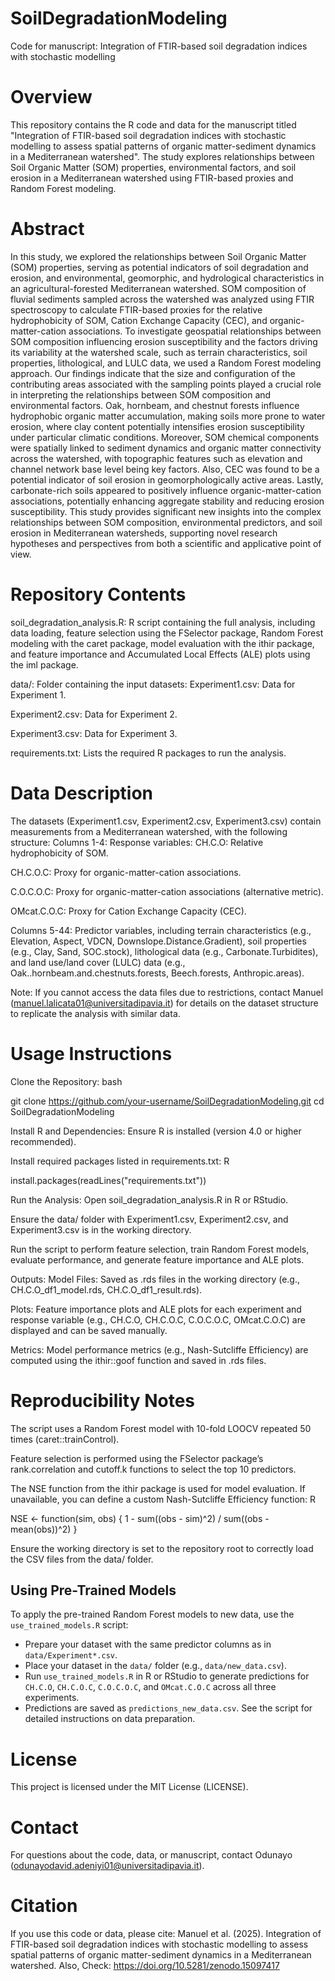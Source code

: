 # SoilDegradationModeling
Code for manuscript: Integration of FTIR-based soil degradation indices with stochastic modelling

# Overview
This repository contains the R code and data for the manuscript titled "Integration of FTIR-based soil degradation indices with stochastic modelling to assess spatial patterns of organic matter-sediment dynamics in a Mediterranean watershed". The study explores relationships between Soil Organic Matter (SOM) properties, environmental factors, and soil erosion in a Mediterranean watershed using FTIR-based proxies and Random Forest modeling.
# Abstract
In this study, we explored the relationships between Soil Organic Matter (SOM) properties, serving as potential indicators of soil degradation and erosion, and environmental, geomorphic, and hydrological characteristics in an agricultural-forested Mediterranean watershed. SOM composition of fluvial sediments sampled across the watershed was analyzed using FTIR spectroscopy to calculate FTIR-based proxies for the relative hydrophobicity of SOM, Cation Exchange Capacity (CEC), and organic-matter-cation associations. To investigate geospatial relationships between SOM composition influencing erosion susceptibility and the factors driving its variability at the watershed scale, such as terrain characteristics, soil properties, lithological, and LULC data, we used a Random Forest modeling approach. Our findings indicate that the size and configuration of the contributing areas associated with the sampling points played a crucial role in interpreting the relationships between SOM composition and environmental factors. Oak, hornbeam, and chestnut forests influence hydrophobic organic matter accumulation, making soils more prone to water erosion, where clay content potentially intensifies erosion susceptibility under particular climatic conditions. Moreover, SOM chemical components were spatially linked to sediment dynamics and organic matter connectivity across the watershed, with topographic features such as elevation and channel network base level being key factors. Also, CEC was found to be a potential indicator of soil erosion in geomorphologically active areas. Lastly, carbonate-rich soils appeared to positively influence organic-matter-cation associations, potentially enhancing aggregate stability and reducing erosion susceptibility. This study provides significant new insights into the complex relationships between SOM composition, environmental predictors, and soil erosion in Mediterranean watersheds, supporting novel research hypotheses and perspectives from both a scientific and applicative point of view.

# Repository Contents
soil_degradation_analysis.R: R script containing the full analysis, including data loading, feature selection using the FSelector package, Random Forest modeling with the caret package, model evaluation with the ithir package, and feature importance and Accumulated Local Effects (ALE) plots using the iml package.

data/: Folder containing the input datasets:
Experiment1.csv: Data for Experiment 1.

Experiment2.csv: Data for Experiment 2.

Experiment3.csv: Data for Experiment 3.

requirements.txt: Lists the required R packages to run the analysis.

# Data Description
The datasets (Experiment1.csv, Experiment2.csv, Experiment3.csv) contain measurements from a Mediterranean watershed, with the following structure:
Columns 1-4: Response variables:
CH.C.O: Relative hydrophobicity of SOM.

CH.C.O.C: Proxy for organic-matter-cation associations.

C.O.C.O.C: Proxy for organic-matter-cation associations (alternative metric).

OMcat.C.O.C: Proxy for Cation Exchange Capacity (CEC).

Columns 5-44: Predictor variables, including terrain characteristics (e.g., Elevation, Aspect, VDCN, Downslope.Distance.Gradient), soil properties (e.g., Clay, Sand, SOC.stock), lithological data (e.g., Carbonate.Turbidites), and land use/land cover (LULC) data (e.g., Oak..hornbeam.and.chestnuts.forests, Beech.forests, Anthropic.areas).

Note: If you cannot access the data files due to restrictions, contact Manuel (manuel.lalicata01@universitadipavia.it) for details on the dataset structure to replicate the analysis with similar data.

# Usage Instructions
Clone the Repository:
bash

git clone https://github.com/your-username/SoilDegradationModeling.git
cd SoilDegradationModeling

Install R and Dependencies:
Ensure R is installed (version 4.0 or higher recommended).

Install required packages listed in requirements.txt:
R

install.packages(readLines("requirements.txt"))

Run the Analysis:
Open soil_degradation_analysis.R in R or RStudio.

Ensure the data/ folder with Experiment1.csv, Experiment2.csv, and Experiment3.csv is in the working directory.

Run the script to perform feature selection, train Random Forest models, evaluate performance, and generate feature importance and ALE plots.

Outputs:
Model Files: Saved as .rds files in the working directory (e.g., CH.C.O_df1_model.rds, CH.C.O_df1_result.rds).

Plots: Feature importance plots and ALE plots for each experiment and response variable (e.g., CH.C.O, CH.C.O.C, C.O.C.O.C, OMcat.C.O.C) are displayed and can be saved manually.

Metrics: Model performance metrics (e.g., Nash-Sutcliffe Efficiency) are computed using the ithir::goof function and saved in .rds files.

# Reproducibility Notes
The script uses a Random Forest model with 10-fold LOOCV repeated 50 times (caret::trainControl).

Feature selection is performed using the FSelector package’s rank.correlation and cutoff.k functions to select the top 10 predictors.

The NSE function from the ithir package is used for model evaluation. If unavailable, you can define a custom Nash-Sutcliffe Efficiency function:
R

NSE <- function(sim, obs) {
  1 - sum((obs - sim)^2) / sum((obs - mean(obs))^2)
}

Ensure the working directory is set to the repository root to correctly load the CSV files from the data/ folder.

## Using Pre-Trained Models
To apply the pre-trained Random Forest models to new data, use the `use_trained_models.R` script:
- Prepare your dataset with the same predictor columns as in `data/Experiment*.csv`.
- Place your dataset in the `data/` folder (e.g., `data/new_data.csv`).
- Run `use_trained_models.R` in R or RStudio to generate predictions for `CH.C.O`, `CH.C.O.C`, `C.O.C.O.C`, and `OMcat.C.O.C` across all three experiments.
- Predictions are saved as `predictions_new_data.csv`.
See the script for detailed instructions on data preparation.

# License
This project is licensed under the MIT License (LICENSE).
# Contact
For questions about the code, data, or manuscript, contact Odunayo (odunayodavid.adeniyi01@universitadipavia.it).

# Citation

If you use this code or data, please cite:
Manuel et al. (2025). Integration of FTIR-based soil degradation indices with stochastic modelling to assess spatial patterns of organic matter-sediment dynamics in a Mediterranean watershed. 
Also,
Check: https://doi.org/10.5281/zenodo.15097417




